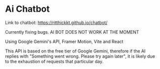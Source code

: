 # Ai Chatbot

Link to chatbot: https://ritthickkt.github.io/chatbot/

Currently fixing bugs. AI BOT DOES NOT WORK AT THE MOMENT

Using Google Gemini's API, Framer Motion, Vite and React

This API is based on the free tier of Google Gemini, therefore if the AI replies with "Something went wrong. Please try again later", it is likely due to the exhaustion of requests that particular day. 
